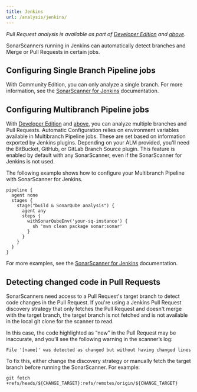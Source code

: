 ```yaml
---
title: Jenkins
url: /analysis/jenkins/
---
```


_Pull Request analysis is available as part of [Developer Edition](https://redirect.sonarsource.com/editions/developer.html) and [above](https://www.sonarsource.com/plans-and-pricing/)._

SonarScanners running in Jenkins can automatically detect branches and Merge or Pull Requests in certain jobs.

## Configuring Single Branch Pipeline jobs
With Community Edition, you can only analyze a single branch. For more information, see the [SonarScanner for Jenkins](/analysis/scan/sonarscanner-for-jenkins/) documentation.

## Configuring Multibranch Pipeline jobs  
With [Developer Edition](https://redirect.sonarsource.com/editions/developer.html) and [above](https://www.sonarsource.com/plans-and-pricing/), you can analyze multiple branches and Pull Requests. Automatic Configuration relies on environment variables available in Multibranch Pipeline jobs. These are set based on information exported by Jenkins plugins. Depending on your ALM provided, you'll need the BitBucket, GitHub, or GitLab Branch Source plugin. This feature is enabled by default with any SonarScanner, even if the SonarScanner for Jenkins is not used. 

The following example shows how to configure your Multibranch Pipeline with SonarScanner for Jenkins. 

```
pipeline {
  agent none
  stages {
    stage("build & SonarQube analysis") {
      agent any
      steps {
        withSonarQubeEnv('your-sq-instance') {
          sh 'mvn clean package sonar:sonar'
        }
      }
    }
  }
}
```

For more examples, see the [SonarScanner for Jenkins](/analysis/scan/sonarscanner-for-jenkins/) documentation.

## Detecting changed code in Pull Requests
SonarScanners need access to a Pull Request's target branch to detect code changes in the Pull Request. If you're using a Jenkins Pull Request discovery strategy that only fetches the Pull Request and doesn't merge with the target branch, the target branch is not fetched and is not available in the local git clone for the scanner to read. 

In this case, the code highlighted as “new” in the Pull Request may be inaccurate, and you’ll see the following warning in the scanner’s log:

```
File '[name]' was detected as changed but without having changed lines
```

To fix this, either change the discovery strategy or manually fetch the target branch before running the SonarScanner. For example:

```
git fetch +refs/heads/${CHANGE_TARGET}:refs/remotes/origin/${CHANGE_TARGET}
```